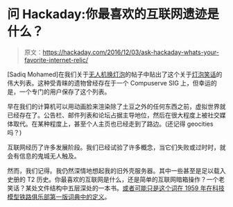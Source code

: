 # 问 Hackaday:你最喜欢的互联网遗迹是什么？

> 原文：<https://hackaday.com/2016/12/03/ask-hackaday-whats-your-favorite-internet-relic/>

[Sadiq Mohamed]在我们关于[无人机换灯泡](http://hackaday.com/2016/11/28/how-many-drones-does-it-take-to-screw-in-a-lightbulb/#comment-3293021)的帖子中贴出了这个关于[灯泡笑话](http://linuxmafia.com/humour/canonical-lightbulb-joke-archive)的伟大列表。这种受青睐的遗物曾经存在于一个 Compuserve SIG 上，但幸运的是，一个专门的用户保存了这个列表。

早在我们的计算机可以用动画脸来渲染除了土豆之外的任何东西之前，虚拟世界就已经存在了。公告栏、邮件列表和论坛占据主导地位，然后在很大程度上被社交媒体取代。在某种程度上，甚至个人主页也已经走到了路边。(还记得 geocities 吗？)

互联网经历了许多发展阶段。我们已经试验了许多概念，当它们失败或过时时，就会有信息的鬼城无人触及。

然而，我们记得。我仍然深情地想起我的旧外壳服务器。其中一些甚至是足以载入史册的 T2 历史。你最喜欢的互联网是什么，还是简单的互联网暗箱操作？一个老笑话？某处文件结构中五层深处的一本书。[或者可能只是这个词在 1959 年在科技模型铁路俱乐部第一版词典中的定义](http://www.gricer.com/tmrc/dictionary1959.html)。